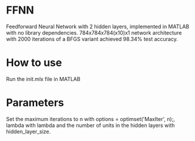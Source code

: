 # FFNN
Feedforward Neural Network with 2 hidden layers, implemented in MATLAB with no library dependencies. 784x784x784(x10)x1 network architecture with 2000 iterations of a BFGS variant achieved 98.34% test accuracy.
# How to use
Run the init.mlx file in MATLAB
# Parameters
Set the maximum iterations to n with options = optimset('MaxIter', n);, lambda with lambda and the number of units in the hidden layers with hidden_layer_size.
